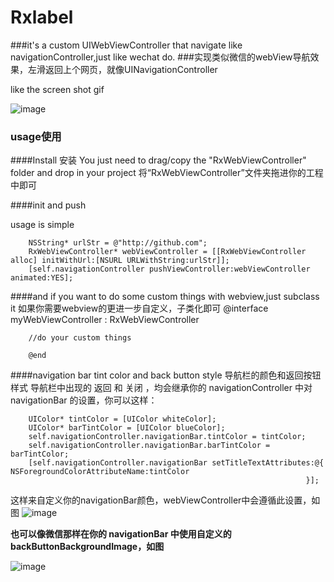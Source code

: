 # Rxlabel

###it's a custom UIWebViewController that navigate like navigationController,just like wechat do.
###实现类似微信的webView导航效果，左滑返回上个网页，就像UINavigationController 


like the screen shot gif

![image](http://img.hb.aicdn.com/2f0b4c69b8926b2ebf9dd21503abb5a2305aab58124b5d-GWa5HK_fw658)

### usage使用

####Install 安装
You just need to drag/copy the "RxWebViewController" folder and drop in your project
将“RxWebViewController”文件夹拖进你的工程中即可

####init and push 

usage is simple
   		
   		NSString* urlStr = @"http://github.com";
		RxWebViewController* webViewController = [[RxWebViewController alloc] initWithUrl:[NSURL URLWithString:urlStr]];
    	[self.navigationController pushViewController:webViewController animated:YES];

####and if you want to do some custom things with webview,just subclass it 如果你需要webview的更进一步自定义，子类化即可
		@interface myWebViewController : RxWebViewController

		//do your custom things

		@end
                                
                                
####navigation bar tint color and back button style 导航栏的颜色和返回按钮样式
导航栏中出现的 返回 和 关闭 ，均会继承你的 navigationController 中对 navigationBar 的设置，你可以这样：

		UIColor* tintColor = [UIColor whiteColor];
    	UIColor* barTintColor = [UIColor blueColor];
		self.navigationController.navigationBar.tintColor = tintColor;
    	self.navigationController.navigationBar.barTintColor = barTintColor;
    	[self.navigationController.navigationBar setTitleTextAttributes:@{                                                          										NSForegroundColorAttributeName:tintColor
                                                                      }];
                                                                      
 这样来自定义你的navigationBar颜色，webViewController中会遵循此设置，如图
 ![image](http://img.hb.aicdn.com/3a291ebfe090a2b8bebde15e10e7217152af6e1cbb52-cRpmNk_fw658)
 
 
 **也可以像微信那样在你的 navigationBar 中使用自定义的 backButtonBackgroundImage，如图**
 
 ![image](http://img.hb.aicdn.com/ab84843887791178ba8764b9bde04f4b34f338cc10f8e-1umnI5_fw658)